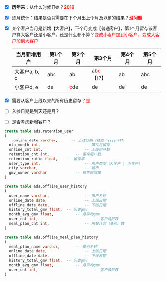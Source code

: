 - [x] **历年来**：从什么时候开始？**<font color=red>2016</font>**

- [x] 逐月统计：结果是否只需要在下个月出上个月及以前的结果？**<font color=red>没问题</font>**

- [x] 某个客户当月是新增【大客户】，下个月变成【普通客户】，第1个月留存该客户算大客户还是小客户，还是什么都不算？<font color=red>变成小客户加到小客户，变成大客户加到大客户</font>

   | 当月新增用户  | 第1个月 | 第2个月                    | 第3个月                                                   | 第4个月 | 第5个月                    |
   | ------------- | ------- | -------------------------- | --------------------------------------------------------- | ------- | -------------------------- |
   | 大客户a, b, c | abc     | ab                         | ab<font color=red>c</font>【<font color=green>f</font>?】 | ab      | ab<font color=red>c</font> |
   | 小客户d, e    | de      | <font color=red>c</font>de | de                                                        | de      | de                         |

- [x] 需要从客户上线以来的所有历史留存？<font color=red>是</font>

- [ ] 入参日期是到天还是月？

- [ ] 是否考虑新增客户？

```sql
create table ads.retention_user
(
	online_date varchar, 	  -- 上线日期（粒度：yyyy-MM）
  nth_month int,					-- 第几月留存
  online_cnt int,					-- 上线用户数
  retention_cnt int, 			-- 留存用户数
  retention_ratio float, 	-- 留存率
  user_type int,					-- 用户类型（大客户 | 小客户）
  city varchar,						-- 城市
  gmv_owner varchar				-- 销售额归属
)
```

```sql
create table ads.offline_user_history
(
  user_name varchar,				-- 用户名称
  online_date date,					-- 上线日期
  offline_date date,				-- 下线日期
  history_total_gmv float,	-- 历史gmv
  month_avg_gmv float,			-- 月平均gmv
  user_cnt int,							-- 客户成员数
  meal_plan_cnt int, 				-- 用餐计划（餐别）数
)
```

```sql
create table ads.offline_meal_plan_history
(
  meal_plan_name varchar,		-- 餐别名称
  online_date date,					-- 上线日期
  offline_date date,				-- 下线日期
  history_total_gmv float,	-- 历史gmv
  month_avg_gmv float,			-- 月平均gmv
  user_cnt int,							-- 客户成员数
)
```

